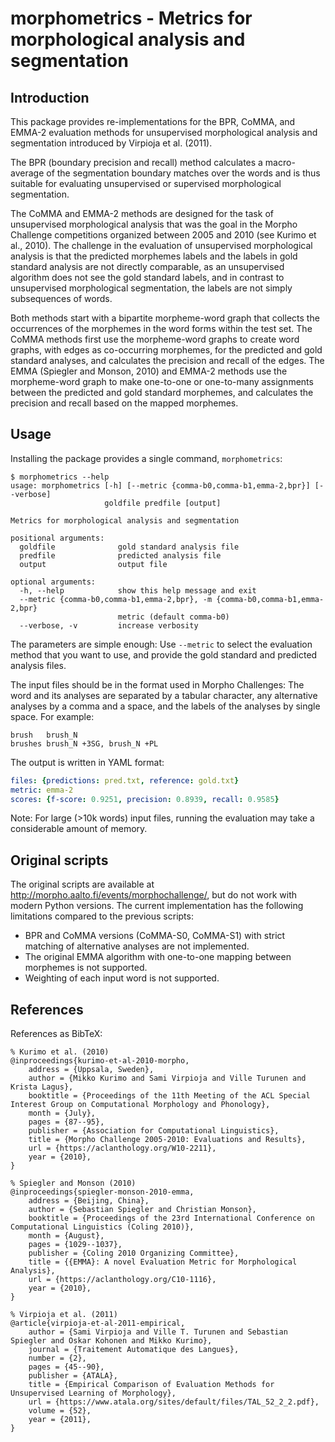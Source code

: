 # morphometrics - Metrics for morphological analysis and segmentation

## Introduction

This package provides re-implementations for the BPR, CoMMA, and
EMMA-2 evaluation methods for unsupervised morphological analysis and
segmentation introduced by Virpioja et al. (2011).

The BPR (boundary precision and recall) method calculates a
macro-average of the segmentation boundary matches over the words and
is thus suitable for evaluating unsupervised or supervised
morphological segmentation.

The CoMMA and EMMA-2 methods are designed for the task of unsupervised
morphological analysis that was the goal in the Morpho Challenge
competitions organized between 2005 and 2010 (see Kurimo et al.,
2010). The challenge in the evaluation of unsupervised morphological
analysis is that the predicted morphemes labels and the labels in gold
standard analysis are not directly comparable, as an unsupervised
algorithm does not see the gold standard labels, and in contrast to
unsupervised morphological segmentation, the labels are not simply
subsequences of words.

Both methods start with a bipartite morpheme-word graph that collects
the occurrences of the morphemes in the word forms within the test
set. The CoMMA methods first use the morpheme-word graphs to create
word graphs, with edges as co-occurring morphemes, for the predicted
and gold standard analyses, and calculates the precision and recall of
the edges. The EMMA (Spiegler and Monson, 2010) and EMMA-2 methods use
the morpheme-word graph to make one-to-one or one-to-many assignments
between the predicted and gold standard morphemes, and calculates the
precision and recall based on the mapped morphemes.

## Usage

Installing the package provides a single command, `morphometrics`:

```
$ morphometrics --help
usage: morphometrics [-h] [--metric {comma-b0,comma-b1,emma-2,bpr}] [--verbose]
                     goldfile predfile [output]

Metrics for morphological analysis and segmentation

positional arguments:
  goldfile              gold standard analysis file
  predfile              predicted analysis file
  output                output file

optional arguments:
  -h, --help            show this help message and exit
  --metric {comma-b0,comma-b1,emma-2,bpr}, -m {comma-b0,comma-b1,emma-2,bpr}
                        metric (default comma-b0)
  --verbose, -v         increase verbosity
```

The parameters are simple enough: Use `--metric` to select the
evaluation method that you want to use, and provide the gold standard
and predicted analysis files.

The input files should be in the format used in Morpho Challenges:
The word and its analyses are separated by a tabular character, any
alternative analyses by a comma and a space, and the labels of the
analyses by single space. For example:

```
brush	brush_N
brushes	brush_N +3SG, brush_N +PL
```

The output is written in YAML format:

```yaml
files: {predictions: pred.txt, reference: gold.txt}
metric: emma-2
scores: {f-score: 0.9251, precision: 0.8939, recall: 0.9585}
```

Note: For large (>10k words) input files, running the evaluation may
take a considerable amount of memory.

## Original scripts

The original scripts are available at
http://morpho.aalto.fi/events/morphochallenge/, but do not work with
modern Python versions. The current implementation has the following
limitations compared to the previous scripts:

- BPR and CoMMA versions (CoMMA-S0, CoMMA-S1) with strict matching of
  alternative analyses are not implemented.
- The original EMMA algorithm with one-to-one mapping between
  morphemes is not supported.
- Weighting of each input word is not supported.

## References

References as BibTeX:

```
% Kurimo et al. (2010)
@inproceedings{kurimo-et-al-2010-morpho,
    address = {Uppsala, Sweden},
    author = {Mikko Kurimo and Sami Virpioja and Ville Turunen and Krista Lagus},
    booktitle = {Proceedings of the 11th Meeting of the ACL Special Interest Group on Computational Morphology and Phonology},
    month = {July},
    pages = {87--95},
    publisher = {Association for Computational Linguistics},
    title = {Morpho Challenge 2005-2010: Evaluations and Results},
    url = {https://aclanthology.org/W10-2211},
    year = {2010},
}

% Spiegler and Monson (2010)
@inproceedings{spiegler-monson-2010-emma,
    address = {Beijing, China},
    author = {Sebastian Spiegler and Christian Monson},
    booktitle = {Proceedings of the 23rd International Conference on Computational Linguistics (Coling 2010)},
    month = {August},
    pages = {1029--1037},
    publisher = {Coling 2010 Organizing Committee},
    title = {{EMMA}: A novel Evaluation Metric for Morphological Analysis},
    url = {https://aclanthology.org/C10-1116},
    year = {2010},
}

% Virpioja et al. (2011)
@article{virpioja-et-al-2011-empirical,
    author = {Sami Virpioja and Ville T. Turunen and Sebastian Spiegler and Oskar Kohonen and Mikko Kurimo},
    journal = {Traitement Automatique des Langues},
    number = {2},
    pages = {45--90},
    publisher = {ATALA},
    title = {Empirical Comparison of Evaluation Methods for Unsupervised Learning of Morphology},
    url = {https://www.atala.org/sites/default/files/TAL_52_2_2.pdf},
    volume = {52},
    year = {2011},
}
```
